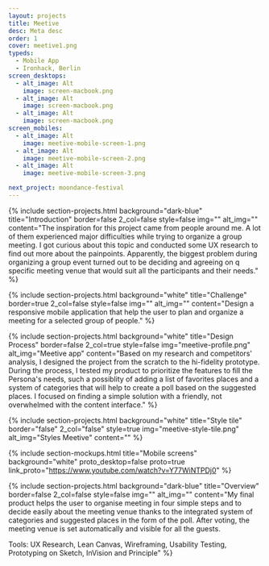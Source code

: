 ```yaml
---
layout: projects
title: Meetive
desc: Meta desc
order: 1
cover: meetive1.png
typeds:
  - Mobile App
  - Ironhack, Berlin
screen_desktops:
  - alt_image: Alt
    image: screen-macbook.png
  - alt_image: Alt
    image: screen-macbook.png
  - alt_image: Alt
    image: screen-macbook.png
screen_mobiles:
  - alt_image: Alt
    image: meetive-mobile-screen-1.png
  - alt_image: Alt
    image: meetive-mobile-screen-2.png
  - alt_image: Alt
    image: meetive-mobile-screen-3.png

next_project: moondance-festival
---
```


{%
     include section-projects.html
     background="dark-blue"
     title="Introduction"
     border=false
     2_col=false
     style=false
     img=""
     alt_img=""
     content="The inspiration for this project came from people around me. A lot of them experienced major difficulties while trying to organize a group meeting. I got curious about this topic and conducted some UX research to find out more about the painpoints. Apparently, the biggest problem during organizing a group event turned out to be deciding and agreeing on q specific meeting venue that would suit all the participants and their needs."
%}

{%
     include section-projects.html
     background="white"
     title="Challenge"
     border=true
     2_col=false
     style=false
     img=""
     alt_img=""
     content="Design a responsive mobile application that help the user to plan and organize a meeting for a selected group of people."
%}

{%
     include section-projects.html
     background="white"
     title="Design Process"
     border=false
     2_col=true
     style=false
     img="meetive-profile.png"
     alt_img="Meetive app"
     content="Based on my research and competitors' analysis, I designed the project from the scratch to the hi-fidelity prototype. During the process, I tested my product to prioritize the features to fill the Persona's needs, such a possiblity of adding a list of favorites places and a system of categories that will help to create a poll based on the suggested places. I focused on finding a simple solution with a friendly, not overwhelmed with the content interface."
%}

{%
     include section-projects.html
     background="white"
     title="Style tile"
     border="false"
     2_col="false"
     style=true
     img="meetive-style-tile.png"
     alt_img="Styles Meetive"
     content=""
%}

{%
     include section-mockups.html
     title="Mobile screens"
     background="white"
     proto_desktop=false
     proto=true
     link_proto="https://www.youtube.com/watch?v=Y77WiNTPDj0"
%}

{%
     include section-projects.html
     background="dark-blue"
     title="Overview"
     border=false
     2_col=false
     style=false
     img=""
     alt_img=""
     content="My final product helps the user to organise meeting in four simple steps and to decide easily about the meeting venue thanks to the integrated system of categories and suggested places in the form of the poll. After voting, the meeting venue is set automatically and visible for all the guests.

Tools: UX Research, Lean Canvas, Wireframing, Usability Testing, Prototyping on Sketch, InVision and Principle"
%}